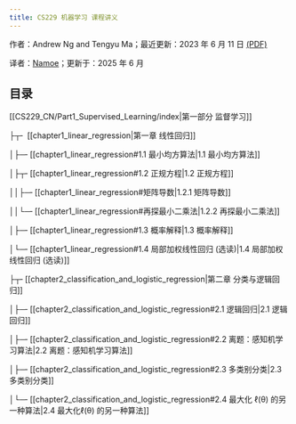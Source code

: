 ```yaml
---
title: CS229 机器学习 课程讲义
---
```

作者：Andrew Ng and Tengyu Ma；最近更新：2023 年 6 月 11 日 [(PDF)](https://cs229.stanford.edu/main_notes.pdf)

译者：[Namoe](https://github.com/na-moe)；更新于：2025 年 6 月

## 目录

[[CS229_CN/Part1_Supervised_Learning/index|第一部分 监督学习]]

 ├┬╴ [[chapter1_linear_regression|第一章 线性回归]]
 
 │├─╴[[chapter1_linear_regression#1.1 最小均方算法|1.1 最小均方算法]]
 
 │├┬╴[[chapter1_linear_regression#1.2 正规方程|1.2 正规方程]]
 
 ││├─╴[[chapter1_linear_regression#矩阵导数|1.2.1 矩阵导数]]
 
 ││└─╴[[chapter1_linear_regression#再探最小二乘法|1.2.2 再探最小二乘法]]
 
 │├─╴[[chapter1_linear_regression#1.3 概率解释|1.3 概率解释]]
 
 │└─╴[[chapter1_linear_regression#1.4 局部加权线性回归 (选读)|1.4 局部加权线性回归 (选读)]]
 
 ├┬╴[[chapter2_classification_and_logistic_regression|第二章 分类与逻辑回归]]
 
 │├─╴[[chapter2_classification_and_logistic_regression#2.1 逻辑回归|2.1 逻辑回归]]
 
 │├─╴[[chapter2_classification_and_logistic_regression#2.2 离题：感知机学习算法|2.2 离题：感知机学习算法]]
 
 │├─╴[[chapter2_classification_and_logistic_regression#2.3 多类别分类|2.3 多类别分类]]

 │└─╴[[chapter2_classification_and_logistic_regression#2.4 最大化 ℓ(θ) 的另一种算法|2.4 最大化ℓ(θ) 的另一种算法]]